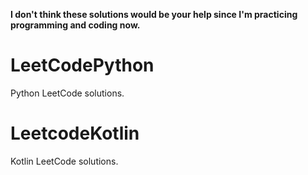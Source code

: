 **I don't think these solutions would be your help since I'm practicing programming and coding now.**

# LeetCodePython
Python LeetCode solutions.

# LeetcodeKotlin
Kotlin LeetCode solutions.


